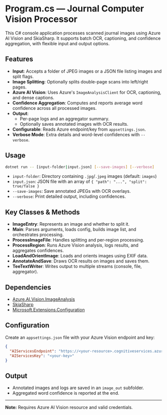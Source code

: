 # Program.cs — Journal Computer Vision Processor

This C# console application processes scanned journal images using Azure AI Vision and SkiaSharp. It supports batch OCR, captioning, and confidence aggregation, with flexible input and output options.

## Features

- **Input**: Accepts a folder of JPEG images or a JSON file listing images and split flags.
- **Image Splitting**: Optionally splits double-page scans into left/right pages.
- **Azure AI Vision**: Uses Azure's `ImageAnalysisClient` for OCR, captioning, and dense captions.
- **Confidence Aggregation**: Computes and reports average word confidence across all processed images.
- **Output**:
  - Per-page logs and an aggregator summary.
  - Optionally saves annotated images with OCR results.
- **Configurable**: Reads Azure endpoint/key from `appsettings.json`.
- **Verbose Mode**: Extra details and word-level confidences with `--verbose`.

## Usage

```sh
dotnet run -- [input-folder|input.json] [--save-images] [--verbose]
```

- `input-folder`: Directory containing `.jpg`/`.jpeg` images (default: `images`)
- `input.json`: JSON file with an array of `{ "path": "...", "split": true/false }`
- `--save-images`: Save annotated JPEGs with OCR overlays.
- `--verbose`: Print detailed output, including confidences.

## Key Classes & Methods

- **ImageEntry**: Represents an image and whether to split it.
- **Main**: Parses arguments, loads config, builds image list, and orchestrates processing.
- **ProcessImageFile**: Handles splitting and per-region processing.
- **ProcessRegion**: Runs Azure Vision analysis, logs results, and aggregates confidences.
- **LoadAndOrientImage**: Loads and orients images using EXIF data.
- **AnnotateAndSave**: Draws OCR results on images and saves them.
- **TeeTextWriter**: Writes output to multiple streams (console, file, aggregator).

## Dependencies

- [Azure.AI.Vision.ImageAnalysis](https://learn.microsoft.com/azure/ai-services/computer-vision/)
- [SkiaSharp](https://github.com/mono/SkiaSharp)
- [Microsoft.Extensions.Configuration](https://learn.microsoft.com/dotnet/api/microsoft.extensions.configuration)

## Configuration

Create an `appsettings.json` file with your Azure Vision endpoint and key:

```json
{
  "AIServicesEndpoint": "https://<your-resource>.cognitiveservices.azure.com/",
  "AIServicesKey": "<your-key>"
}
```

## Output

- Annotated images and logs are saved in an `image_out` subfolder.
- Aggregated word confidence is reported at the end.

---
**Note:** Requires Azure AI Vision resource and valid credentials.